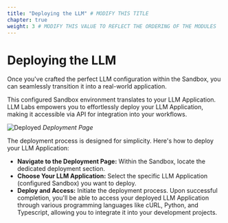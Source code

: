 ```yaml
---
title: "Deploying the LLM" # MODIFY THIS TITLE
chapter: true
weight: 3 # MODIFY THIS VALUE TO REFLECT THE ORDERING OF THE MODULES
---
```


# Deploying the LLM <!-- MODIFY THIS HEADING -->
Once you've crafted the perfect LLM configuration within the Sandbox, you can seamlessly transition it into a real-world application.

This configured Sandbox environment translates to your LLM Application. LLM Labs empowers you to effortlessly deploy your LLM Application, making it accessible via API for integration into your workflows.

![Deployed](/images/deployed.png) 
*Deployment Page*

The deployment process is designed for simplicity. Here's how to deploy your LLM Application:

- **Navigate to the Deployment Page:** Within the Sandbox, locate the dedicated deployment section.
- **Choose Your LLM Application:** Select the specific LLM Application (configured Sandbox) you want to deploy.
- **Deploy and Access:** Initiate the deployment process. Upon successful completion, you'll be able to access your deployed LLM Application through various programming languages like cURL, Python, and Typescript, allowing you to integrate it into your development projects.


